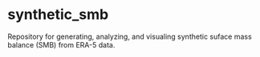 # synthetic_smb
Repository for generating, analyzing, and visualing synthetic suface mass balance (SMB) from ERA-5 data.
